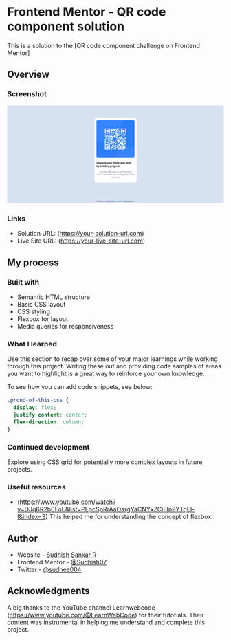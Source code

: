 # Frontend Mentor - QR code component solution

This is a solution to the [QR code component challenge on Frontend Mentor] 

## Overview

### Screenshot

![](./images/Screenshot.png)

### Links

- Solution URL: (https://your-solution-url.com)
- Live Site URL: (https://your-live-site-url.com)

## My process

### Built with

- Semantic HTML structure
- Basic CSS layout
- CSS styling
- Flexbox for layout
- Media queries for responsiveness

### What I learned

Use this section to recap over some of your major learnings while working through this project. Writing these out and providing code samples of areas you want to highlight is a great way to reinforce your own knowledge.

To see how you can add code snippets, see below:

```css
.proud-of-this-css {
  display: flex;
  justify-content: center;
  flex-direction: column;
}
```

### Continued development

Explore using CSS grid for potentially more complex layouts in future projects.

### Useful resources

- (https://www.youtube.com/watch?v=DJq6R2b0FoE&list=PLpcSpRrAaOargYaCNYxZCiFIp9YTqEl-l&index=3) This helped me for understanding the concept of flexbox.

## Author

- Website - [Sudhish Sankar R](https://sudhish07.github.io/Portfolio/)
- Frontend Mentor - [@Sudhish07](https://www.frontendmentor.io/profile/Sudhish07)
- Twitter - [@sudhee004](https://x.com/sudhee004?t=pqZZzAV0eCly-cAQ1Zm1_g&s=09)

## Acknowledgments

A big thanks to the YouTube channel Learnwebcode (https://www.youtube.com/@LearnWebCode) for their tutorials.
Their content was instrumental in helping me understand and complete this project.
